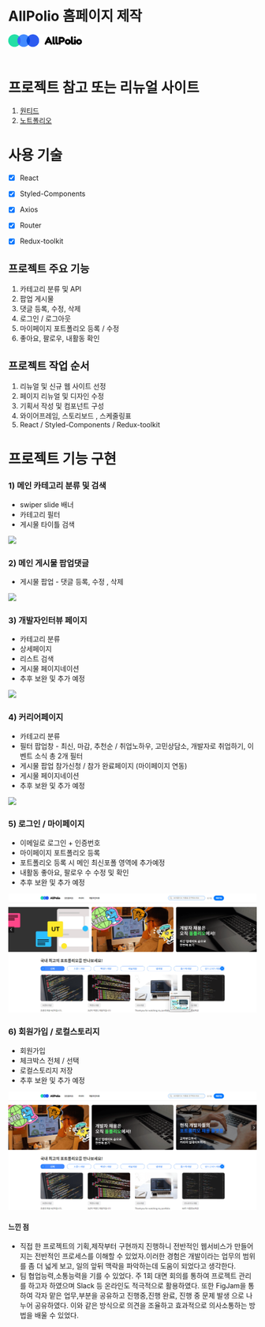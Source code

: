 # AllPolio 홈페이지 제작

<a href="깃/dist/" target="_blank">
<img src="public/images/logo.svg" width="150px">
</a>

<br>
<br>

# 프로젝트 참고 또는 리뉴얼 사이트

1. <a href="https://www.wanted.co.kr/jobsfeed" target="_blank"> 원티드 </a>
2. <a href="https://notefolio.net/" target="_blank"> 노트폴리오 </a>


# 사용 기술  

- [X] React
- [X] Styled-Components
- [X] Axios 
- [X] Router 
- [X] Redux-toolkit


## 프로젝트 주요 기능
1. 카테고리 분류 및 API
2. 팝업 게시물 
3. 댓글 등록, 수정, 삭제
4. 로그인 / 로그아웃
5. 마이페이지 포트폴리오 등록 / 수정 
6. 좋아요, 팔로우, 내활동 확인

## 프로젝트 작업 순서
1. 리뉴얼 및 신규 웹 사이트 선정
2. 페이지 리뉴얼 및 디자인 수정
3. 기획서 작성 및 컴포넌트 구성  
4. 와이어프레임, 스토리보드 , 스케줄링표
5. React  / Styled-Components / Redux-toolkit


# 프로젝트 기능 구현

### 1) 메인 카테고리 분류 및 검색

* swiper slide 배너 
* 카테고리 필터
* 게시물 타이틀 검색 
  
<img src="./images/../public/images/main01.gif">

### 2) 메인 게시물 팝업댓글

* 게시물 팝업 - 댓글 등록, 수정 , 삭제
  
<img src="./images/../public/images/main02.gif">


### 3) 개발자인터뷰 페이지

* 카테고리 분류
* 상세페이지
* 리스트 검색
* 게시물 페이지네이션
* 추후 보완 및 추가 예정

<img src="./images/../public/images/interview01.gif">


### 4) 커리어페이지

* 카테고리 분류
* 필터 팝업창 - 최신, 마감, 추천순 / 취업노하우, 
  고민상담소, 개발자로 취업하기, 이벤트 소식 총 2개 필터
* 게시물 팝업 참가신청 / 참가 완료페이지 (마이페이지 연동)
* 게시물 페이지네이션
* 추후 보완 및 추가 예정
<img src="./images/../public/images/career01.gif">


### 5) 로그인 / 마이페이지

* 이메일로 로그인 + 인증번호
* 마이페이지 포트폴리오 등록 
* 포트폴리오 등록 시 메인 최신포폴 영역에 추가예정
* 내활동 좋아요, 팔로우 수 수정 및 확인
* 추후 보완 및 추가 예정
  
<img src="./images/../public/images/로그인+마이페이지.gif">


### 6) 회원가입 / 로컬스토리지

* 회원가입
* 체크박스 전체 / 선택
* 로컬스토리지 저장
* 추후 보완 및 추가 예정
  
<img src="./images/../public/images/회원가입.gif">

#### 느낀 점 
* 직접 한 프로젝트의 기획,제작부터 구현까지 진행하니 전반적인 웹서비스가 만들어지는 전반적인 프로세스를 이해할 수 있었자.이러한 경험은 개발이라는 업무의 범위를 좀 더 넓게 보고, 일의 앞뒤 맥락을 파악하는데 도움이 되었다고 생각한다. 
* 팀 협업능력,소통능력을 기를 수 있었다. 주 1회 대면 회의를 통하여 프로젝트 관리를 하고자 하였으며 Slack 등 온라인도 적극적으로 활용하였다. 또한 FigJam을 통하여 각자 맡은 업무,부분을 공유하고 진행중,진행 완료, 진행 중 문제 발생 으로 나누어 공유하였다. 이와 같은 방식으로 의견을 조율하고 효과적으로 의사소통하는 방법을 배울 수 있었다.

